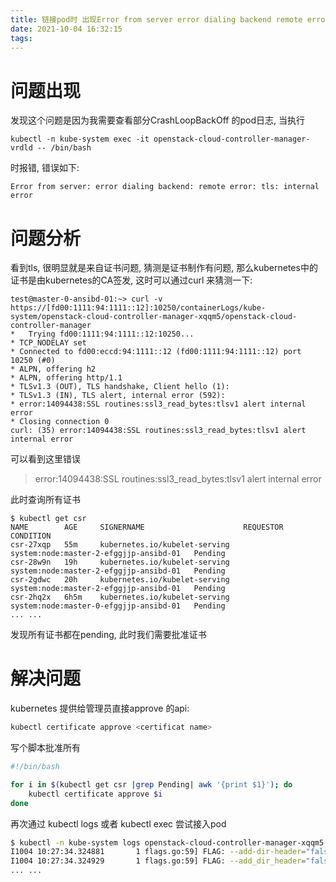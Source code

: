 ```yaml
---
title: 链接pod时 出现Error from server error dialing backend remote error - tls - internal error
date: 2021-10-04 16:32:15
tags:
---
```


# 问题出现
发现这个问题是因为我需要查看部分CrashLoopBackOff 的pod日志, 当执行 

```kubectl -n kube-system exec -it openstack-cloud-controller-manager-vrdld -- /bin/bash```

时报错, 错误如下:
```
Error from server: error dialing backend: remote error: tls: internal error
```
<!--more-->
# 问题分析
看到tls, 很明显就是来自证书问题, 猜测是证书制作有问题, 那么kubernetes中的证书是由kubernetes的CA签发, 这时可以通过curl 来猜测一下:
```
test@master-0-ansibd-01:~> curl -v https://[fd00:1111:94:1111::12]:10250/containerLogs/kube-system/openstack-cloud-controller-manager-xqqm5/openstack-cloud-controller-manager
*   Trying fd00:1111:94:1111::12:10250...
* TCP_NODELAY set
* Connected to fd00:eccd:94:1111::12 (fd00:1111:94:1111::12) port 10250 (#0)
* ALPN, offering h2
* ALPN, offering http/1.1
* TLSv1.3 (OUT), TLS handshake, Client hello (1):
* TLSv1.3 (IN), TLS alert, internal error (592):
* error:14094438:SSL routines:ssl3_read_bytes:tlsv1 alert internal error
* Closing connection 0
curl: (35) error:14094438:SSL routines:ssl3_read_bytes:tlsv1 alert internal error
```
可以看到这里错误
> error:14094438:SSL routines:ssl3_read_bytes:tlsv1 alert internal error

此时查询所有证书
```
$ kubectl get csr
NAME        AGE     SIGNERNAME                      REQUESTOR                                CONDITION
csr-27xqp   55m     kubernetes.io/kubelet-serving   system:node:master-2-efggjjp-ansibd-01   Pending
csr-28w9n   19h     kubernetes.io/kubelet-serving   system:node:master-2-efggjjp-ansibd-01   Pending
csr-2gdwc   20h     kubernetes.io/kubelet-serving   system:node:master-2-efggjjp-ansibd-01   Pending
csr-2hq2x   6h5m    kubernetes.io/kubelet-serving   system:node:master-0-efggjjp-ansibd-01   Pending
... ...
```
发现所有证书都在pending, 此时我们需要批准证书

# 解决问题

kubernetes 提供给管理员直接approve 的api: 
```bash
kubectl certificate approve <certificat name>
```
写个脚本批准所有
```bash
#!/bin/bash

for i in $(kubectl get csr |grep Pending| awk '{print $1}'); do
    kubectl certificate approve $i
done
```

再次通过 kubectl logs 或者 kubectl exec 尝试接入pod
```bash
$ kubectl -n kube-system logs openstack-cloud-controller-manager-xqqm5
I1004 10:27:34.324881       1 flags.go:59] FLAG: --add-dir-header="false"
I1004 10:27:34.324929       1 flags.go:59] FLAG: --add_dir_header="false"
... ...
```